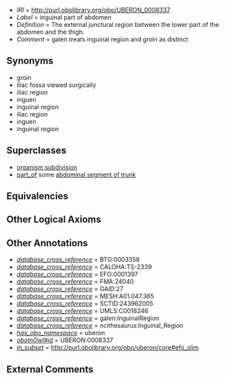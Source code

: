 * *IRI* = http://purl.obolibrary.org/obo/UBERON_0008337
 * *Label* = inguinal part of abdomen
 * *Definition* = The external junctural region between the lower part of the abdomen and the thigh.
 * *Comment* = galen treats inguinal region and groin as distinct

## Synonyms

 * groin
 * iliac fossa viewed surgically
 * iliac region
 * inguen
 * inguinal region
 * iliac region
 * inguen
 * inguinal region

## Superclasses

 * [organism subdivision](../../UBERON/75/UBERON_0000475.md)
 * [part_of](../../BFO/50/BFO_0000050.md) some [abdominal segment of trunk](../../UBERON/17/UBERON_0002417.md)

## Equivalencies


## Other Logical Axioms


## Other Annotations

 * *[database_cross_reference](../../ef/oboInOwl#hasDbXref.md)* = BTO:0003358
 * *[database_cross_reference](../../ef/oboInOwl#hasDbXref.md)* = CALOHA:TS-2339
 * *[database_cross_reference](../../ef/oboInOwl#hasDbXref.md)* = EFO:0001397
 * *[database_cross_reference](../../ef/oboInOwl#hasDbXref.md)* = FMA:24040
 * *[database_cross_reference](../../ef/oboInOwl#hasDbXref.md)* = GAID:27
 * *[database_cross_reference](../../ef/oboInOwl#hasDbXref.md)* = MESH:A01.047.365
 * *[database_cross_reference](../../ef/oboInOwl#hasDbXref.md)* = SCTID:243962005
 * *[database_cross_reference](../../ef/oboInOwl#hasDbXref.md)* = UMLS:C0018246
 * *[database_cross_reference](../../ef/oboInOwl#hasDbXref.md)* = galen:InguinalRegion
 * *[database_cross_reference](../../ef/oboInOwl#hasDbXref.md)* = ncithesaurus:Inguinal_Region
 * *[has_obo_namespace](../../ce/oboInOwl#hasOBONamespace.md)* = uberon
 * *[oboInOwl#id](../../id/oboInOwl#id.md)* = UBERON:0008337
 * *[in_subset](../../et/oboInOwl#inSubset.md)* = http://purl.obolibrary.org/obo/uberon/core#efo_slim

## External Comments


